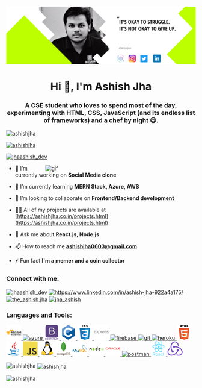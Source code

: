 [![MasterHead](./assets/gh-banner.png)](https://ashishjha.co.in/)

<h1 align="center">Hi 👋, I'm Ashish Jha</h1>
<h3 align="center">A CSE student who loves to spend most of the day, experimenting with HTML, CSS, JavaScript (and its endless list of frameworks) and a chef by night 😋.</h3>

<p align="left"> <img src="https://komarev.com/ghpvc/?username=ashishjha&label=Profile%20views&color=0e75b6&style=flat" alt="ashishjha" /> </p>

<p align="left"> <a href="https://github.com/ryo-ma/github-profile-trophy"><img src="https://github-profile-trophy.vercel.app/?username=ashishjha" alt="ashishjha" /></a> </p>

<p align="left"> <a href="https://twitter.com/jhaashish_dev" target="blank"><img src="https://img.shields.io/twitter/follow/jhaashish_dev?logo=twitter&style=for-the-badge" alt="jhaashish_dev" /></a> </p>
<!--<img align="right" alt="gif" width="400" src="https://thumbs.gfycat.com/DecimalMetallicAphid-size_restricted.gif">-->
<img align="right" alt="gif" width="400" src="![side-gif](https://github.com/ashishjha/ashishjha/blob/main/side-gif-bgr.gif?raw=true)">


- 🔭 I’m currently working on **Social Media clone**

- 🌱 I’m currently learning **MERN Stack, Azure, AWS**

- 👯 I’m looking to collaborate on **Frontend/Backend development**

- 👨‍💻 All of my projects are available at [https://ashishjha.co.in/projects.html](https://ashishjha.co.in/projects.html)

- 💬 Ask me about **React.js, Node.js**

- 📫 How to reach me **ashishjha0603@gmail.com**

- ⚡ Fun fact **I'm a memer and a coin collector**

<h3 align="left">Connect with me:</h3>
<p align="left">
<a href="https://twitter.com/jhaashish_dev" target="blank"><img align="center" src="https://raw.githubusercontent.com/rahuldkjain/github-profile-readme-generator/master/src/images/icons/Social/twitter.svg" alt="jhaashish_dev" height="30" width="40" /></a>
<a href="https://www.linkedin.com/in/ashish-jha-922a4a175/" target="blank"><img align="center" src="https://raw.githubusercontent.com/rahuldkjain/github-profile-readme-generator/master/src/images/icons/Social/linked-in-alt.svg" alt="https://www.linkedin.com/in/ashish-jha-922a4a175/" height="30" width="40" /></a>
<a href="https://instagram.com/the_ashish.jha" target="blank"><img align="center" src="https://raw.githubusercontent.com/rahuldkjain/github-profile-readme-generator/master/src/images/icons/Social/instagram.svg" alt="the_ashish.jha" height="30" width="40" /></a>
<a href="https://www.hackerrank.com/jha_ashish" target="blank"><img align="center" src="https://raw.githubusercontent.com/rahuldkjain/github-profile-readme-generator/master/src/images/icons/Social/hackerrank.svg" alt="jha_ashish" height="30" width="40" /></a>
</p>

<h3 align="left">Languages and Tools:</h3>
<p align="left"> <!--<a href="https://angular.io" target="_blank"> <img src="https://angular.io/assets/images/logos/angular/angular.svg" alt="angular" width="40" height="40"/> </a>--> <a href="https://aws.amazon.com" target="_blank"> <img src="https://raw.githubusercontent.com/devicons/devicon/master/icons/amazonwebservices/amazonwebservices-original-wordmark.svg" alt="aws" width="40" height="40"/> </a> <a href="https://azure.microsoft.com/en-in/" target="_blank"> <img src="https://www.vectorlogo.zone/logos/microsoft_azure/microsoft_azure-icon.svg" alt="azure" width="40" height="40"/> </a> <a href="https://getbootstrap.com" target="_blank"> <img src="https://raw.githubusercontent.com/devicons/devicon/master/icons/bootstrap/bootstrap-plain-wordmark.svg" alt="bootstrap" width="40" height="40"/> </a> <a href="https://www.cprogramming.com/" target="_blank"> <img src="https://raw.githubusercontent.com/devicons/devicon/master/icons/c/c-original.svg" alt="c" width="40" height="40"/> </a> <!-- <a href="https://www.cockroachlabs.com/product/cockroachdb/" target="_blank"> <img src="https://cdn.worldvectorlogo.com/logos/cockroachdb.svg" alt="cockroachdb" width="40" height="40"/> </a>--> <a href="https://www.w3schools.com/css/" target="_blank"> <img src="https://raw.githubusercontent.com/devicons/devicon/master/icons/css3/css3-original-wordmark.svg" alt="css3" width="40" height="40"/> </a> <a href="https://expressjs.com" target="_blank"> <img src="https://raw.githubusercontent.com/devicons/devicon/master/icons/express/express-original-wordmark.svg" alt="express" width="40" height="40"/> </a> <a href="https://firebase.google.com/" target="_blank"> <img src="https://www.vectorlogo.zone/logos/firebase/firebase-icon.svg" alt="firebase" width="40" height="40"/> </a> <a href="https://git-scm.com/" target="_blank"> <img src="https://www.vectorlogo.zone/logos/git-scm/git-scm-icon.svg" alt="git" width="40" height="40"/> </a> <a href="https://heroku.com" target="_blank"> <img src="https://www.vectorlogo.zone/logos/heroku/heroku-icon.svg" alt="heroku" width="40" height="40"/> </a> <a href="https://www.w3.org/html/" target="_blank"> <img src="https://raw.githubusercontent.com/devicons/devicon/master/icons/html5/html5-original-wordmark.svg" alt="html5" width="40" height="40"/> </a> <a href="https://www.java.com" target="_blank"> <img src="https://raw.githubusercontent.com/devicons/devicon/master/icons/java/java-original.svg" alt="java" width="40" height="40"/> </a> <a href="https://developer.mozilla.org/en-US/docs/Web/JavaScript" target="_blank"> <img src="https://raw.githubusercontent.com/devicons/devicon/master/icons/javascript/javascript-original.svg" alt="javascript" width="40" height="40"/> </a> <a href="https://www.linux.org/" target="_blank"> <img src="https://raw.githubusercontent.com/devicons/devicon/master/icons/linux/linux-original.svg" alt="linux" width="40" height="40"/> </a> <a href="https://www.mongodb.com/" target="_blank"> <img src="https://raw.githubusercontent.com/devicons/devicon/master/icons/mongodb/mongodb-original-wordmark.svg" alt="mongodb" width="40" height="40"/> </a> <a href="https://www.mysql.com/" target="_blank"> <img src="https://raw.githubusercontent.com/devicons/devicon/master/icons/mysql/mysql-original-wordmark.svg" alt="mysql" width="40" height="40"/> </a> <a href="https://nodejs.org" target="_blank"> <img src="https://raw.githubusercontent.com/devicons/devicon/master/icons/nodejs/nodejs-original-wordmark.svg" alt="nodejs" width="40" height="40"/> </a> <a href="https://www.oracle.com/" target="_blank"> <img src="https://raw.githubusercontent.com/devicons/devicon/master/icons/oracle/oracle-original.svg" alt="oracle" width="40" height="40"/> </a> <a href="https://postman.com" target="_blank"> <img src="https://www.vectorlogo.zone/logos/getpostman/getpostman-icon.svg" alt="postman" width="40" height="40"/> </a> <a href="https://reactjs.org/" target="_blank"> <img src="https://raw.githubusercontent.com/devicons/devicon/master/icons/react/react-original-wordmark.svg" alt="react" width="40" height="40"/> </a> <a href="https://redux.js.org" target="_blank"> <img src="https://raw.githubusercontent.com/devicons/devicon/master/icons/redux/redux-original.svg" alt="redux" width="40" height="40"/> </a> </p>

<p><img align="left" src="https://github-readme-stats.vercel.app/api/top-langs?username=ashishjha&show_icons=true&locale=en&layout=compact" alt="ashishjha" /></p>

<p>&nbsp;<img align="center" src="https://github-readme-stats.vercel.app/api?username=ashishjha&show_icons=true&locale=en" alt="ashishjha"/></p>

<p><img align="center" src="https://github-readme-streak-stats.herokuapp.com/?user=ashishjha&" alt="ashishjha" /></p>
